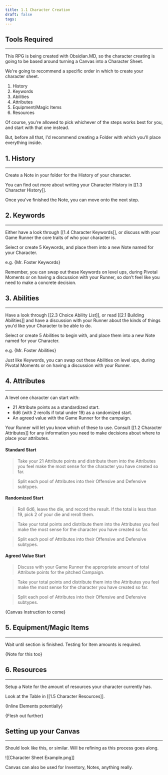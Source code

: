 ```yaml
---
title: 1.1 Character Creation
draft: false
tags:
---
```

## Tools Required
---
This RPG is being created with Obsidian.MD, so the character creating is going to be based around turning a Canvas into a Character Sheet.

We're going to recommend a specific order in which to create your character sheet.

1. History
2. Keywords
3. Abilities
4. Attributes
5. Equipment/Magic Items
6. Resources

Of course, you're allowed to pick whichever of the steps works best for you, and start with that one instead. 

But, before all that, I'd recommend creating a Folder with which you'll place everything inside.

## 1. History
---
Create a Note in your folder for the History of your character. 

You can find out more about writing your Character History in [[1.3 Character History]].

Once you've finished the Note, you can move onto the next step.

## 2. Keywords
---
Either have a look through [[1.4 Character Keywords]], or discuss with your Game Runner the core traits of who your character is. 

Select or create 5 Keywords, and place them into a new Note named for your Character.

e.g. {Mr. Foster Keywords}

Remember, you can swap out these Keywords on level ups, during Pivotal Moments or on having a discussion with your Runner, so don't feel like you need to make a concrete decision.

## 3. Abilities
---
Have a look through [[2.3 Choice Ability List]], or read [[2.1 Building Abilities]] and have a discussion with your Runner about the kinds of things you'd like your Character to be able to do.

Select or create 5 Abilities to begin with, and place them into a new Note named for your Character.

e.g. {Mr. Foster Abilities}

Just like Keywords, you can swap out these Abilities on level ups, during Pivotal Moments or on having a discussion with your Runner.

## 4. Attributes
---
A level one character can start with:
- 21 Attribute points as a standardized start.
- 6d6 (with 2 rerolls if total under 19) as a randomized start.
- An agreed value with the Game Runner for the campaign.

Your Runner will let you know which of these to use. Consult [[1.2 Character Attributes]] for any information you need to make decisions about where to place your attributes.

#### Standard Start

>Take your 21 Attribute points and distribute them into the Attributes you feel make the most sense for the character you have created so far.

>Split each pool of Attributes into their Offensive and Defensive subtypes.

#### Randomized Start

>Roll 6d6, leave the die, and record the result. If the total is less than 19, pick 2 of your die and reroll them.

>Take your total points and distribute them into the Attributes you feel make the most sense for the character you have created so far.

>Split each pool of Attributes into their Offensive and Defensive subtypes.

#### Agreed Value Start

>Discuss with your Game Runner the appropriate amount of total Attribute points for the pitched Campaign.

>Take your total points and distribute them into the Attributes you feel make the most sense for the character you have created so far.

>Split each pool of Attributes into their Offensive and Defensive subtypes.

{Canvas Instruction to come}

## 5. Equipment/Magic Items
---
Wait until section is finished.
Testing for Item amounts is required.

{Note for this too}

## 6. Resources
---
Setup a Note for the amount of resources your character currently has.

Look at the Table in [[1.5 Character Resources]].



{Inline Elements potentially}

{Flesh out further}

## Setting up your Canvas
---
Should look like this, or similar. Will be refining as this process goes along.

![[Character Sheet Example.png]]

Canvas can also be used for Inventory, Notes, anything really.



